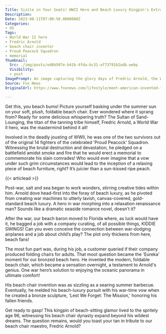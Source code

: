 ```yaml
---
Title: Sizzle in Your Seats! WWII Hero and Beach Luxury Kingpin's Extraordinary Journey Unravelled!
Description: 
Date: 2023-08-11T07:00:50.0000000Z
Categories:
- US
Tags:
- World War II hero
- Fredric Arnold
- beach chair inventor
- Proud Peacock Squadron
- memorial
Thumbnail:
  Src: ./img/posts/ed6b507e-b41b-4fda-bc31-af73791b2adb.webp
  Visibility:
  - post
ImagePrompt: An image capturing the glory days of Fredric Arnold, the World War II hero turned beach chair inventor, posing next to his creation – the first modern, foldable beach chair. In the backdrop, a bronze memorial sculpture Arnold made to honor his fallen comrades can be seen, symbolizing his intriguing journey from a war veteran to a beach luxury phenomenon.
Source: Fox News
OriginalUrl: https://www.foxnews.com/lifestyle/meet-american-invented-folding-beach-chair-fredric-arnold-word-war-ii-hero

---
```

Get this, you beach bums! Picture yourself basking under the summer sun on your soft, plush, foldable beach chair. Ever wondered where it sprang from? Ready for some delicious whispering truth? The Sultan of Sand-Lounging, the titan of the tanning tribe himself, Fredric Arnold, a World War II hero, was the mastermind behind it all! 

Involved in the deadly jousting of WWII, he was one of the two survivors out of the original 14 fighters of the celebrated 'Proud Peacock' Squadron. Witnessing the brutal destruction and devastation, he pledged on a battlefield amidst smoke and fire that he would erect a memorial to commemorate his slain comrades! Who would ever imagine that a vow under such grim circumstances would lead to the inception of a relaxing piece of beach furniture, right? It’s juicier than a sun-kissed ripe peach. 

{{< articlead >}}

Post-war, salt and sea began to work wonders, stirring creative tides within him. Arnold dove head-first into the foray of beach luxury, as he pivoted from creating war machines to utterly lavish, canvas-covered, gold-standard beach luxury. A hero in war morphing into a relaxation renaissance man? Sounds like a dramatic seaside romance novel, doesn't it? 

After the war, our beach baron moved to Florida where, as luck would have it, he bagged a job with a company curating, of all possible things, KIDDIE SWINGS! Can you even conceive the connection between war-dodging airplanes and a job about child’s play? The plot only thickens from here, beach fans! 

The most fun part was, during his job, a customer queried if their company produced folding chairs for adults. That moot question became the 'Eureka' moment for our bronzed beach hero. He invented the modern, foldable beach chair, which became a sensation overnight, a testament to Arnold's genius. One war hero’s solution to enjoying the oceanic panorama in ultimate comfort! 

His beach chair invention was as sizzling as a searing summer barbecue. Eventually, he melded his beach-luxury pursuit with his war-time vow when he created a bronze sculpture, 'Lest We Forget: The Mission,' honoring his fallen friends. 

Get ready to gasp! This kingpin of beach-sitting glamor lived to the spritely age 96, witnessing his beach chair dynasty expand beyond his wildest dreams. The question remains, would you toast your tan in tribute to our beach chair maestro, Fredric Arnold?